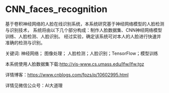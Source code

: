 # CNN_faces_recognition
   基于卷积神经网络的人脸在线识别系统，本系统研究基于神经网络模型的人脸检测与识别技术，
系统将由以下几个部分构成：制作人脸数据集、CNN神经网络模型训练、人脸检测、人脸识别。
经过实验，确定该系统可对本人的人脸进行快速并准确的检测与识别。

关键词: 神经网络； 图像处理； 人脸检测；人脸识别；TensorFlow；模型训练 

本系统使用人脸数据集下载:http://vis-www.cs.umass.edu/lfw/lfw.tgz

详情博客：https://www.cnblogs.com/fpzs/p/10602995.html

详情见微信公众号：AI大道理
